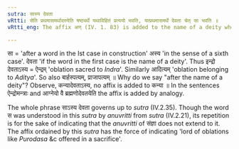 ```yaml
---
sutra: सास्य देवता
vRtti: सेति प्रथमासमर्थादस्येति षष्ठ्यर्थे यथाविहितं प्रत्ययो भवति, यत्प्रथमासमर्थे देवता चेत् सा भवति ॥
vRtti_eng: The affix अण् (IV. 1. 83) is added to the name of a deity when something is to be spoken of as his.

---
```

सा = 'after a word in the Ist case in construction' अस्य 'in the sense of a sixth case'. देवता 'if the word in the first case is the name of a deity'. Thus इन्द्रो देवताऽस्य = ऐन्द्रम् 'oblation sacred to _Indra_'. Similarly आदित्यम् 'oblation belonging to _Aditya_'. So also बार्हस्पत्यम्, प्राजापत्यम् ॥ Why do we say "after the name of a deity"? Observe, कन्यादेवताऽस्य, no affix is added to कन्या ॥ In the sentences ऐन्द्रोमन्त्राः and आग्नेयो वै ब्रह्मणोदेवतयेति the affix is added by analogy.

The whole phrase साऽस्य देवता governs up to _sutra_ (IV.2.35). Though the word स was understood in this _sutra_ by _anuvritti_ from _sutra_ (IV.2.21), its repetition is for the sake of indicating that the _anuvritti_ of संज्ञा does not extend to it. The affix ordained by this _sutra_ has the force of indicating 'lord of oblations like _Purodasa_ &c offered in a sacrifice'.